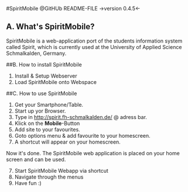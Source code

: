 #SpiritMobile @GitHUb  README-FILE 
->version 0.4.5<-
   					                                                 

## A. What's SpiritMobile? 

SpiritMobile is a web-application port of the students information 
system called Spirit, which is currently used at the University 
of Applied Science Schmalkalden, Germany.
 
##B. How to install SpiritMobile

1. Install & Setup Webserver
2. Load SpiritMobile onto Webspace 

##C. How to use SpiritMobile

1. Get your Smartphone/Table.
2. Start up yor Browser.
3. Type in http://spirit.fh-schmalkalden.de/ @ adress bar.
4. Klick on the **Mobile**-Button
4. Add site to your favourites.
5. Goto options menu & add favourite to your homescreen.
6. A shortcut will appear on your homescreen.

Now it's done. The SpiritMobile web application is placed on your home 
screen and can be used.

7. Start SpiritMobile Webapp via shortcut
8. Navigate through the menus
9. Have fun :)
